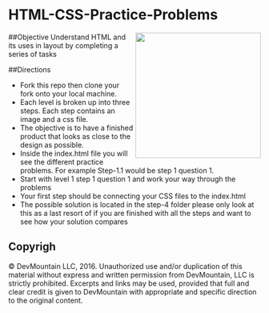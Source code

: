 # HTML-CSS-Practice-Problems

<img src="https://devmounta.in/img/logowhiteblue.png" width="250" align="right">


##Objective
Understand HTML and its uses in layout by completing a series of tasks

##Directions

* Fork this repo then clone your fork onto your local machine.
* Each level is broken up into three steps. Each step contains an image and a css file.
* The objective is to have a finished product that looks as close to the design as possible.
* Inside the index.html file you  will see the different practice problems. For example Step-1.1 would be step 1 question 1.
* Start with level 1 step 1 question 1 and work your way through the problems
* Your first step should be connecting your CSS files to the index.html
* The possible solution is located in the step-4 folder please only look at this as a last resort of if you are finished with all the steps and want to see how your solution compares

## Copyrigh

© DevMountain LLC, 2016. Unauthorized use and/or duplication of this material without express and written permission from DevMountain, LLC is strictly prohibited. Excerpts and links may be used, provided that full and clear credit is given to DevMountain with appropriate and specific direction to the original content.


